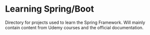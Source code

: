# Learning Spring/Boot

Directory for projects used to learn the Spring Framework. Will mainly contain content from Udemy courses and the official documentation.